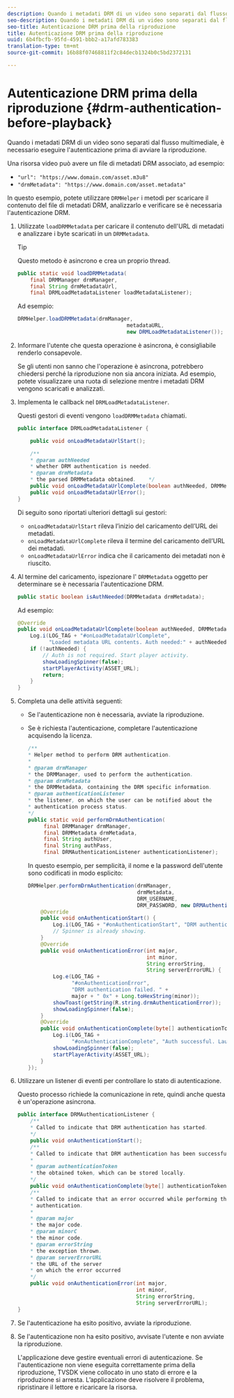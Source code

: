 ```yaml
---
description: Quando i metadati DRM di un video sono separati dal flusso multimediale, è necessario eseguire l'autenticazione prima di avviare la riproduzione.
seo-description: Quando i metadati DRM di un video sono separati dal flusso multimediale, è necessario eseguire l'autenticazione prima di avviare la riproduzione.
seo-title: Autenticazione DRM prima della riproduzione
title: Autenticazione DRM prima della riproduzione
uuid: 6b4fbcfb-95fd-4591-bbb2-a17afd783383
translation-type: tm+mt
source-git-commit: 16b88f07468811f2c84decb1324b0c5bd2372131

---
```



# Autenticazione DRM prima della riproduzione {#drm-authentication-before-playback}

Quando i metadati DRM di un video sono separati dal flusso multimediale, è necessario eseguire l&#39;autenticazione prima di avviare la riproduzione.

Una risorsa video può avere un file di metadati DRM associato, ad esempio:

* `"url": "https://www.domain.com/asset.m3u8"`
* `"drmMetadata": "https://www.domain.com/asset.metadata"`

In questo esempio, potete utilizzare `DRMHelper` i metodi per scaricare il contenuto del file di metadati DRM, analizzarlo e verificare se è necessaria l&#39;autenticazione DRM.

1. Utilizzate `loadDRMMetadata` per caricare il contenuto dell&#39;URL di metadati e analizzare i byte scaricati in un `DRMMetadata`.

   >[!TIP]
   >
   >Questo metodo è asincrono e crea un proprio thread.

   ```java
   public static void loadDRMMetadata( 
       final DRMManager drmManager, 
       final String drmMetadataUrl,  
       final DRMLoadMetadataListener loadMetadataListener); 
   ```

   Ad esempio:

   ```java
   DRMHelper.loadDRMMetadata(drmManager,  
                                      metadataURL,  
                                      new DRMLoadMetadataListener());
   ```

1. Informare l&#39;utente che questa operazione è asincrona, è consigliabile renderlo consapevole.

   Se gli utenti non sanno che l&#39;operazione è asincrona, potrebbero chiedersi perché la riproduzione non sia ancora iniziata. Ad esempio, potete visualizzare una ruota di selezione mentre i metadati DRM vengono scaricati e analizzati.

1. Implementa le callback nel `DRMLoadMetadataListener`.

   Questi gestori di eventi vengono `loadDRMMetadata` chiamati.

   ```java
   public interface DRMLoadMetadataListener { 
   
       public void onLoadMetadataUrlStart(); 
   
       /** 
       * @param authNeeded 
       * whether DRM authentication is needed. 
       * @param drmMetadata 
       * the parsed DRMMetadata obtained.    */ 
       public void onLoadMetadataUrlComplete(boolean authNeeded, DRMMetadata drmMetadata); 
       public void onLoadMetadataUrlError(); 
   } 
   ```

   Di seguito sono riportati ulteriori dettagli sui gestori:

   * `onLoadMetadataUrlStart` rileva l’inizio del caricamento dell’URL dei metadati.
   * `onLoadMetadataUrlComplete` rileva il termine del caricamento dell’URL dei metadati.
   * `onLoadMetadataUrlError` indica che il caricamento dei metadati non è riuscito.

1. Al termine del caricamento, ispezionare l&#39; `DRMMetadata` oggetto per determinare se è necessaria l&#39;autenticazione DRM.

   ```java
   public static boolean isAuthNeeded(DRMMetadata drmMetadata);
   ```

   Ad esempio:

   ```java
   @Override 
   public void onLoadMetadataUrlComplete(boolean authNeeded, DRMMetadata drmMetadata) {  
       Log.i(LOG_TAG + "#onLoadMetadataUrlComplete",  
             "Loaded metadata URL contents. Auth needed:" + authNeeded + "."); 
       if (!authNeeded) { 
           // Auth is not required. Start player activity.     
           showLoadingSpinner(false);     
           startPlayerActivity(ASSET_URL); 
           return; 
       } 
   } 
   ```

1. Completa una delle attività seguenti:

   * Se l&#39;autenticazione non è necessaria, avviate la riproduzione.
   * Se è richiesta l&#39;autenticazione, completare l&#39;autenticazione acquisendo la licenza.

      ```java
      /** 
      * Helper method to perform DRM authentication. 
      * 
      * @param drmManager 
      * the DRMManager, used to perform the authentication. 
      * @param drmMetadata 
      * the DRMMetadata, containing the DRM specific information. 
      * @param authenticationListener 
      * the listener, on which the user can be notified about the 
      * authentication process status. 
      */ 
      public static void performDrmAuthentication( 
           final DRMManager drmManager,  
           final DRMMetadata drmMetadata, 
           final String authUser,  
           final String authPass,  
           final DRMAuthenticationListener authenticationListener);
      ```

      In questo esempio, per semplicità, il nome e la password dell&#39;utente sono codificati in modo esplicito:

      ```java
      DRMHelper.performDrmAuthentication(drmManager,  
                                         drmMetadata,  
                                         DRM_USERNAME,  
                                         DRM_PASSWORD, new DRMAuthenticationListener() { 
          @Override 
          public void onAuthenticationStart() { 
              Log.i(LOG_TAG + "#onAuthenticationStart", "DRM authentication started."); 
              // Spinner is already showing. 
          } 
          @Override 
          public void onAuthenticationError(int major,  
                                            int minor,  
                                            String errorString,  
                                            String serverErrorURL) { 
              Log.e(LOG_TAG +  
                    "#onAuthenticationError",  
                    "DRM authentication failed. " +  
                    major + " 0x" + Long.toHexString(minor)); 
              showToast(getString(R.string.drmAuthenticationError));   
              showLoadingSpinner(false); 
          } 
          @Override 
          public void onAuthenticationComplete(byte[] authenticationToken) { 
              Log.i(LOG_TAG +  
                    "#onAuthenticationComplete", "Auth successful. Launching content."); 
              showLoadingSpinner(false); 
              startPlayerActivity(ASSET_URL); 
          } 
      }); 
      ```

1. Utilizzare un listener di eventi per controllare lo stato di autenticazione.

   Questo processo richiede la comunicazione in rete, quindi anche questa è un&#39;operazione asincrona.

   ```java
   public interface DRMAuthenticationListener { 
       /** 
       * Called to indicate that DRM authentication has started. 
       */ 
       public void onAuthenticationStart(); 
       /** 
       * Called to indicate that DRM authentication has been successful. 
       * 
       * @param authenticationToken 
       * the obtained token, which can be stored locally. 
       */ 
       public void onAuthenticationComplete(byte[] authenticationToken); 
       /** 
       * Called to indicate that an error occurred while performing the DRM 
       * authentication. 
       * 
       * @param major 
       * the major code. 
       * @param minorC 
       * the minor code. 
       * @param errorString 
       * the exception thrown. 
       * @param serverErrorURL 
       * the URL of the server  
       * on which the error occurred 
       */ 
       public void onAuthenticationError(int major,  
                                         int minor,  
                                         String errorString,  
                                         String serverErrorURL); 
   } 
   ```

1. Se l&#39;autenticazione ha esito positivo, avviate la riproduzione.
1. Se l&#39;autenticazione non ha esito positivo, avvisate l&#39;utente e non avviate la riproduzione.

   L&#39;applicazione deve gestire eventuali errori di autenticazione. Se l&#39;autenticazione non viene eseguita correttamente prima della riproduzione, TVSDK viene collocato in uno stato di errore e la riproduzione si arresta. L’applicazione deve risolvere il problema, ripristinare il lettore e ricaricare la risorsa.
